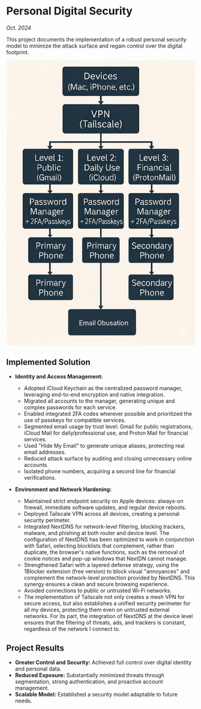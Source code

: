 # Personal Digital Security

*Oct. 2024*

This project documents the implementation of a robust personal security model to minimize the attack surface and regain control over the digital footprint.

![Security Diagram](diagrame.jpg)

## Implemented Solution

*   **Identity and Access Management:**  
    * Adopted iCloud Keychain as the centralized password manager, leveraging end-to-end encryption and native integration.  
    * Migrated all accounts to the manager, generating unique and complex passwords for each service.  
    * Enabled integrated 2FA codes wherever possible and prioritized the use of passkeys for compatible services.  
    * Segmented email usage by trust level: Gmail for public registrations, iCloud Mail for daily/professional use, and Proton Mail for financial services.  
    * Used "Hide My Email" to generate unique aliases, protecting real email addresses.  
    * Reduced attack surface by auditing and closing unnecessary online accounts.  
    * Isolated phone numbers, acquiring a second line for financial verifications.

*   **Environment and Network Hardening:**  
    * Maintained strict endpoint security on Apple devices: always-on firewall, immediate software updates, and regular device reboots.  
    * Deployed Tailscale VPN across all devices, creating a personal security perimeter.  
    * Integrated NextDNS for network-level filtering, blocking trackers, malware, and phishing at both router and device level. The configuration of NextDNS has been optimized to work in              conjunction with Safari, selecting blocklists that complement, rather than duplicate, the browser's native functions, such as the removal of cookie notices and pop-up windows that NextDN           cannot manage.
    * Strengthened Safari with a layered defense strategy, using the 1Blocker extension (free version) to block visual "annoyances" and complement the network-level protection provided by NextDNS. This synergy ensures a clean and secure browsing experience.
    * Avoided connections to public or untrusted Wi-Fi networks.
    * The implementation of Tailscale not only creates a mesh VPN for secure access, but also establishes a unified security perimeter for all my devices, protecting them even on untrusted external networks. For its part, the integration of NextDNS at the device level ensures that the filtering of threats, ads, and trackers is constant, regardless of the network I connect to.

## Project Results

*   **Greater Control and Security:** Achieved full control over digital identity and personal data.
*   **Reduced Exposure:** Substantially minimized threats through segmentation, strong authentication, and proactive account management.
*   **Scalable Model:** Established a security model adaptable to future needs.
